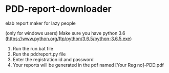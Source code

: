 # PDD-report-downloader
elab report maker for lazy people

(only for windows users)
Make sure you have python 3.6 (https://www.python.org/ftp/python/3.6.5/python-3.6.5.exe)
1. Run the run.bat file 
2. Run the pddreport.py file
3. Enter the registration id and password
4. Your reports will be generated in the pdf named [Your Reg no]-PDD.pdf

